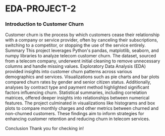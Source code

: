 # EDA-PROJECT-2
### Introduction to Customer Churn

Customer churn is the process by which customers cease their relationship with a company or service provider, often by canceling their subscriptions, switching to a competitor, or stopping the use of the service entirely.
Summary
This project leverages Python's pandas, matplotlib, seaborn, and numpy libraries to analyze telecom customer churn. The dataset, sourced from a telecom company, underwent initial cleaning to remove unnecessary columns and handle missing values. Exploratory Data Analysis (EDA) provided insights into customer churn patterns across various demographics and services. Visualizations such as pie charts and bar plots compared churn rates by gender and senior citizen status. Additionally, analyses by contract type and payment method highlighted significant factors influencing churn. Statistical summaries, including correlation matrices, offered deeper insights into relationships between numerical features. The project culminated in visualizations like histograms and box plots to compare monthly charges and other metrics between churned and non-churned customers. These findings aim to inform strategies for enhancing customer retention and reducing churn in telecom services.

Conclusion
Thank you for checking in!
